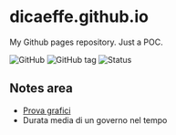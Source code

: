 # dicaeffe.github.io
My Github pages repository. Just a POC.

![GitHub](https://img.shields.io/github/license/dicaeffe/cv)
![GitHub tag](https://img.shields.io/github/v/tag/dicaeffe/cv)
![Status](https://img.shields.io/badge/status-work%20in%20progress-red)

## Notes area

* [Prova grafici](/note/poc_graph.html)
* Durata media di un governo nel tempo